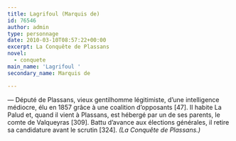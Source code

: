```yaml
---
title: Lagrifoul (Marquis de)
id: 76546
author: admin
type: personnage
date: 2010-03-10T08:57:22+00:00
excerpt: La Conquête de Plassans
novel:
  - conquete
main_name: 'Lagrifoul '
secondary_name: Marquis de

---
```

_—_ Député de Plassans, vieux gentilhomme légitimiste, d&rsquo;une intelligence médiocre, élu en 1857 grâce à une coalition d&rsquo;opposants [47]. Il habite La Palud et, quand il vient à Plassans, est hébergé par un de ses parents, le comte de Valqueyras [309]. Battu d&rsquo;avance aux élections générales, il retire sa candidature avant le scrutin [324]. _(La Conquête de Plassans.)_